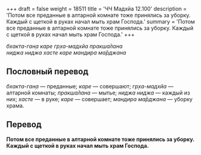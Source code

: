 +++
draft = false
weight = 18511
title = 'ЧЧ Мадхйа 12.100'
description = 'Потом все преданные в алтарной комнате тоже принялись за уборку. Каждый с щеткой в руках начал мыть храм Господа.'
summary = 'Потом все преданные в алтарной комнате тоже принялись за уборку. Каждый с щеткой в руках начал мыть храм Господа.'
+++

_бхакта-ган̣а каре гр̣ха-мадхйа пракша̄лана  
ниджа ниджа хасте каре мандира ма̄рджана_

## Пословный перевод

_бхакта_\-_ган̣а_ — преданные; _каре_ — совершают; _гр̣ха_\-_мадхйа_ — алтарной комнаты; _пракша̄лана_ — мытье; _ниджа_ _ниджа_ — каждый из них; _хасте_ — в руке; _каре_ — совершает; _мандира_ _ма̄рджана_ — уборку храма.

## Перевод

**Потом все преданные в алтарной комнате тоже принялись за уборку. Каждый с щеткой в руках начал мыть храм Господа.**
